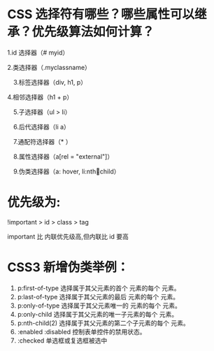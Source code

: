 # CSS 选择符有哪些？哪些属性可以继承？优先级算法如何计算？
1.id 选择器（# myid） 

2.类选择器（.myclassname）

 3.标签选择器（div, h1, p）

4.相邻选择器（h1 + p）

 5.子选择器（ul > li）

 6.后代选择器（li a）

 7.通配符选择器（\* ）

 8.属性选择器（a\[rel = "external"\]）

 9.伪类选择器（a: hover, li:nthchild）



# 优先级为:
!important > id > class > tag

important 比 内联优先级高,但内联比 id 要高

# CSS3 新增伪类举例：
1. p:first-of-type 选择属于其父元素的首个  元素的每个  元素。
2.  p:last-of-type 选择属于其父元素的最后  元素的每个  元素。
3.  p:only-of-type 选择属于其父元素唯一的  元素的每个  元素。
4.  p:only-child 选择属于其父元素的唯一子元素的每个  元素。
5.  p:nth-child(2) 选择属于其父元素的第二个子元素的每个 元素。
6.  :enabled :disabled 控制表单控件的禁用状态。
7.  :checked 单选框或复选框被选中